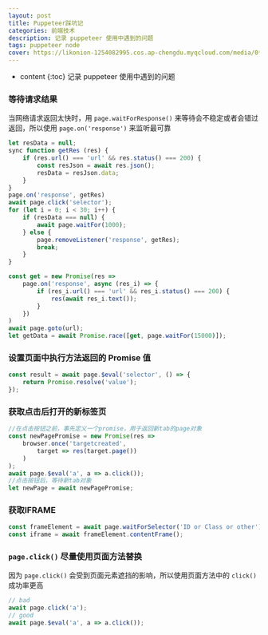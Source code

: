 ```yaml
---
layout: post
title: Puppeteer踩坑记
categories: 前端技术
description: 记录 puppeteer 使用中遇到的问题
tags: puppeteer node
cover: https://likonion-1254082995.cos.ap-chengdu.myqcloud.com/media/0*WHo7bG8yHKyt_nzn.png
---
```

* content
{:toc}
记录 puppeteer 使用中遇到的问题

### 等待请求结果

当网络请求返回太快时，用 `page.waitForResponse()` 来等待会不稳定或者会错过返回，所以使用 `page.on('response')` 来监听最可靠

```js
let resData = null;
sync function getRes (res) {
    if (res.url() === 'url' && res.status() === 200) {
        const resJson = await res.json();
        resData = resJson.data;
    }
}
page.on('response', getRes)
await page.click('selector');
for (let i = 0; i < 30; i++) {
    if (resData === null) {
        await page.waitFor(1000);
    } else {
        page.removeListener('response', getRes);
        break;
    }
}
```

```js
const get = new Promise(res =>
    page.on('response', async (res_i) => {
        if (res_i.url() === 'url' && res_i.status() === 200) {
            res(await res_i.text());
        }
    })
)
await page.goto(url);
let getData = await Promise.race([get, page.waitFor(15000)]);
```

### 设置页面中执行方法返回的 Promise 值

```js
const result = await page.$eval('selector', () => {
    return Promise.resolve('value');
});
```

### 获取点击后打开的新标签页

```js
//在点击按钮之前，事先定义一个promise，用于返回新tab的page对象
const newPagePromise = new Promise(res =>
    browser.once('targetcreated',
        target => res(target.page())
    )
);
await page.$eval('a', a => a.click());
//点击按钮后，等待新tab对象
let newPage = await newPagePromise;
```

### 获取IFRAME

```js
const frameElement = await page.waitForSelector('ID or Class or other');
const iframe = await frameElement.contentFrame();
```

### `page.click()` 尽量使用页面方法替换

因为 `page.click()` 会受到页面元素遮挡的影响，所以使用页面方法中的 `click()` 成功率更高

```js
// bad
await page.click('a');
// good
await page.$eval('a', a => a.click());
```




